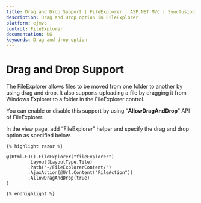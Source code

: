 ```yaml
---
title: Drag and Drop Support | FileExplorer | ASP.NET MVC | Syncfusion
description: Drag and Drop option in FileExplorer
platform: ejmvc
control: FileExplorer
documentation: UG
keywords: Drag and drop option
---
```


# Drag and Drop Support

The FileExplorer allows files to be moved from one folder to another by using drag and drop. It also supports uploading a file by dragging it from Windows Explorer to a folder in the FileExplorer control.

You can enable or disable this support by using “**AllowDragAndDrop**” API of FileExplorer.


In the view page, add “FileExplorer” helper and specify the drag and drop option as specified below.


    {% highlight razor %}

    @(Html.EJ().FileExplorer("fileExplorer")
            .Layout(LayoutType.Tile)
            .Path("~/FileExplorerContent/")
            .AjaxAction(@Url.Content("FileAction"))
            .AllowDragAndDrop(true)
    )

    {% endhighlight %}

